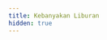 ```yaml
---
title: Kebanyakan Liburan
hidden: true
---
```


<!--
Libur setahun itu tak gampang, tapi sangat menantang.

Sendirian selama setahun itu sakit, hanya menambah beban, namun itulah dunia pada kenyataannya.

Akan kukatakan padamu, bahwa semua orang mempunyai batas waktu untuk belajar menjadi dewasa.

 -->

<!--

Jadi lu pingin libur setahun seperti saya?

## Saat Liburan sendiri menjadi Keputusan yang Bodoh

Tepat 13 Juni 2017 itu memang keputusan gue yang nekat. 98% calo yang tidak lolos SBM tetap memilih langsung kuliah, yang berarti aku termasuk yang secuil persennya.

Alasanku sederhana, karena aku tidak ingin ribet daftar lagi, apalagi aku masih bisa daftar lagi tahun depan. Aku pikir sih tidak masalahkan?

Ya, sampai ada orang tanya "kamu kuliah kemana?". Jawaban ku berbeda-beda, karena saat aku berterus terang, mereka bertanya lagi "Liburan diisi apa?". Aku jawab "Kursus buat SBM tahun depan".

Jawaban yang bagus nak, tapi ternyata aku membohongi diriku sendiri, sampai sekarang.

Bulan pertama biasa saja karena semuanya masih liburan. Namun terasa aneh setelahnya. Singkatnya, semua terasa berbeda.

24 Jam dirumah. Jarang keluar. Selalu sendakep didepan laptop siang malam. Sering juga ditinggal sepi dirumah.

Tentulah aku punya project yang harus aku kerjakan, namun lama-lamaan project-project itu selesai terlalu cepat. Mungkin aku bisa upgrade project-project tersebut, tapi apalah gunanya? semua terasa boring.

Mungkin aku bisa meredakan gejala boring dengan baca novel, nonton film, subscribe youtube, lihat TV atau sekedar keluar jogging menikmati pemandangan indah diluar.

Entahlah tapi cepat atau lambat, kadang aku menpertanyakan banyak hal. Aku lihat media sosial teman-teman, senyum gembira dengan kawan baru mereka, atau curhatan tentang banyaknya tugas atau ribetnya makalah mereka yang masih ditolak. Aku merasa sedikit tertawa dan galau secara bersamaan, karena mereka mengeluhkan liburan daripada saya sendiri yang merindukan sebaliknya.

"Mungkin sudah takdir" kataku. Ya, untunglah semua ini akan berakhir tahun depan. Kalau tidak entahlah bagaimana jadinya aku untuk selanjutnya.

## Saat Liburan sendiri menjadi Keputusan yang Brilliant

13 Juni 2017 adalah tanggal tonggak sejarah bagiku. Karena aku memang butuh waktu untuk memperbaiki diriku sendiri jadi lebih baik.

Pertama aku tak peduli apa kata orang. Kuberitahu kau satu fakta, bahwa kesempatan seperti hanya ada satu kali seumur hidup. Bisakah kau berhenti sejenak setelah empat tahun bergelut sarjana? Tidak, karena 98% orang lulus S1 harus langsung cari kerja atau lanjut S2. Bagaimana kalau setelahnya? Tentu tidak kan?

Tiga bulan pertama aku habiskan untuk mengupgrade [TEXDraw]() dan [Engine4]() karena mereka sangat penting bagiku. Aku mungkin kehilangan semangat meluncur kedunia programming andaikata kedua aset jatuh rating gara-gara terlalu lama tidak terupdate.

Empat bulan berikutnya aku habiskan untuk belajar JavaScript. Ya memang aneh untuk seseorang yang "sukses" dengan Unity ingin belajar Javascript dari nol, tapi ini penting karena itulah akhirnya aku punya platfrom blogging sendiri, custom landing page kelas enterprise, bahkan beberapa OSS repo dari Javascript.

-->
